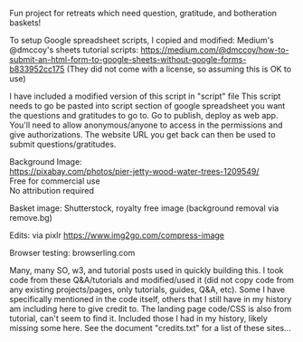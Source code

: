 Fun project for retreats which need question, gratitude, and botheration baskets!

To setup Google spreadsheet scripts, I copied and modified:
Medium's @dmccoy's sheets tutorial scripts: https://medium.com/@dmccoy/how-to-submit-an-html-form-to-google-sheets-without-google-forms-b833952cc175
(They did not come with a license, so assuming this is OK to use)

I have included a modified version of this script in "script" file
This script needs to go be pasted into script section of google spreadsheet you want the questions and gratitudes to go to. Go to publish, deploy as web app. You'll need to allow anonymous/anyone to access in the permissions and give authorizations. The website URL you get back can then be used to submit questions/gratitudes. 


Background Image:  
https://pixabay.com/photos/pier-jetty-wood-water-trees-1209549/  
Free for commercial use  
No attribution required  

Basket image:
Shutterstock, royalty free image
(background removal via remove.bg)

Edits:
via pixlr 
https://www.img2go.com/compress-image

Browser testing:
browserling.com

Many, many SO, w3, and tutorial posts used in quickly building this. I took code from these Q&A/tutorials and modified/used it (did not copy code from any existing projects/pages, only tutorials, guides, Q&A, etc). Some I have specifically mentioned in the code itself, others that I still have in my history am including here to give credit to. The landing page code/CSS is also from tutorial, can't seem to find it. Included those I had in my history, likely missing some here. See the document "credits.txt" for a list of these sites... 

